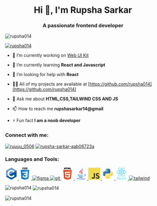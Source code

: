<h1 align="center">Hi 👋, I'm Rupsha Sarkar</h1>
<h3 align="center">A passionate frontend developer</h3>

<p align="left"> <img src="https://komarev.com/ghpvc/?username=rupsha014&label=Profile%20views&color=0e75b6&style=flat" alt="rupsha014" /> </p>

<p align="left"> <a href="https://github.com/ryo-ma/github-profile-trophy"><img src="https://github-profile-trophy.vercel.app/?username=rupsha014" alt="rupsha014" /></a> </p>

- 🔭 I’m currently working on [Web UI Kit](https://github.com/Clueless-Community/web-ui-kit)

- 🌱 I’m currently learning **React and Javascript**

- 🤝 I’m looking for help with **React**

- 👨‍💻 All of my projects are available at [https://github.com/rupsha014](https://github.com/rupsha014)

- 💬 Ask me about **HTML,CSS,TAILWIND CSS AND JS**

- 📫 How to reach me **rupshasarkar14@gmail**

- ⚡ Fun fact **I am a noob developer**

<h3 align="left">Connect with me:</h3>
<p align="left">
<a href="https://twitter.com/ruuuu_0506" target="blank"><img align="center" src="https://raw.githubusercontent.com/rahuldkjain/github-profile-readme-generator/master/src/images/icons/Social/twitter.svg" alt="ruuuu_0506" height="30" width="40" /></a>
<a href="https://linkedin.com/in/rupsha-sarkar-aab06723a" target="blank"><img align="center" src="https://raw.githubusercontent.com/rahuldkjain/github-profile-readme-generator/master/src/images/icons/Social/linked-in-alt.svg" alt="rupsha-sarkar-aab06723a" height="30" width="40" /></a>
</p>

<h3 align="left">Languages and Tools:</h3>
<p align="left"> <a href="https://www.cprogramming.com/" target="_blank" rel="noreferrer"> <img src="https://raw.githubusercontent.com/devicons/devicon/master/icons/c/c-original.svg" alt="c" width="40" height="40"/> </a> <a href="https://www.w3schools.com/css/" target="_blank" rel="noreferrer"> <img src="https://raw.githubusercontent.com/devicons/devicon/master/icons/css3/css3-original-wordmark.svg" alt="css3" width="40" height="40"/> </a> <a href="https://www.figma.com/" target="_blank" rel="noreferrer"> <img src="https://www.vectorlogo.zone/logos/figma/figma-icon.svg" alt="figma" width="40" height="40"/> </a> <a href="https://git-scm.com/" target="_blank" rel="noreferrer"> <img src="https://www.vectorlogo.zone/logos/git-scm/git-scm-icon.svg" alt="git" width="40" height="40"/> </a> <a href="https://www.w3.org/html/" target="_blank" rel="noreferrer"> <img src="https://raw.githubusercontent.com/devicons/devicon/master/icons/html5/html5-original-wordmark.svg" alt="html5" width="40" height="40"/> </a> <a href="https://www.java.com" target="_blank" rel="noreferrer"> <img src="https://raw.githubusercontent.com/devicons/devicon/master/icons/java/java-original.svg" alt="java" width="40" height="40"/> </a> <a href="https://developer.mozilla.org/en-US/docs/Web/JavaScript" target="_blank" rel="noreferrer"> <img src="https://raw.githubusercontent.com/devicons/devicon/master/icons/javascript/javascript-original.svg" alt="javascript" width="40" height="40"/> </a> <a href="https://www.python.org" target="_blank" rel="noreferrer"> <img src="https://raw.githubusercontent.com/devicons/devicon/master/icons/python/python-original.svg" alt="python" width="40" height="40"/> </a> <a href="https://reactjs.org/" target="_blank" rel="noreferrer"> <img src="https://raw.githubusercontent.com/devicons/devicon/master/icons/react/react-original-wordmark.svg" alt="react" width="40" height="40"/> </a> <a href="https://tailwindcss.com/" target="_blank" rel="noreferrer"> <img src="https://www.vectorlogo.zone/logos/tailwindcss/tailwindcss-icon.svg" alt="tailwind" width="40" height="40"/> </a> </p>

<p><img align="left" src="https://github-readme-stats.vercel.app/api/top-langs?username=rupsha014&show_icons=true&locale=en&layout=compact" alt="rupsha014" /></p>

<p>&nbsp;<img align="center" src="https://github-readme-stats.vercel.app/api?username=rupsha014&show_icons=true&locale=en" alt="rupsha014" /></p>

<p><img align="center" src="https://github-readme-streak-stats.herokuapp.com/?user=rupsha014&" alt="rupsha014" /></p>
